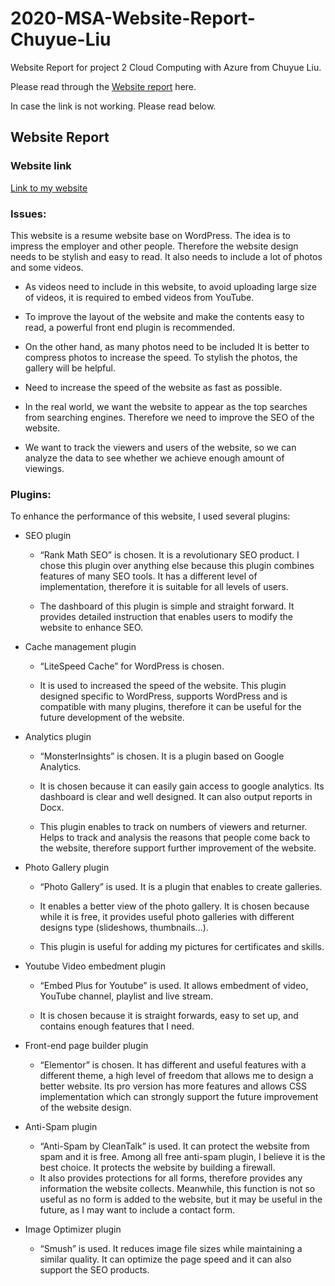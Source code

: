 # 2020-MSA-Website-Report-Chuyue-Liu
Website Report for project 2 Cloud Computing with Azure from Chuyue Liu.

Please read through the [Website report](https://1drv.ms/w/s!AuAcPLd1vPSUb9EV7Filh2eCK0Q?e=yoBJKX) here.

In case the link is not working. Please read below.

## Website Report 

### Website link 

 [Link to my website](http://amyliufeast.azurewebsites.net/)



### Issues: 
This website is a resume website base on WordPress. The idea is to impress the employer and other people. Therefore the website design needs to be stylish and easy to read. It also needs to include a lot of photos and some videos.

- As videos need to include in this website, to avoid uploading large size of videos, it is required to embed videos from YouTube. 

- To improve the layout of the website and make the contents easy to read, a powerful front end plugin is recommended. 

- On the other hand, as many photos need to be included It is better to compress photos to increase the speed. To stylish the photos, the gallery will be helpful. 

- Need to increase the speed of the website as fast as possible. 

- In the real world, we want the website to appear as the top searches from searching engines. Therefore we need to improve the SEO of the website. 

- We want to track the viewers and users of the website, so we can analyze the data to see whether we achieve enough amount of viewings. 
 

### Plugins: 

To enhance the performance of this website, I used several plugins: 

- SEO plugin 

     - “Rank Math SEO” is chosen. It is a revolutionary SEO product. I chose this plugin over anything else because this plugin combines features of many SEO tools. It has a different level of implementation, therefore it is suitable for all levels of users. 

     - The dashboard of this plugin is simple and straight forward. It provides detailed instruction that enables users to modify the website to enhance SEO. 

- Cache management plugin 

     - “LiteSpeed Cache” for WordPress is chosen. 

     - It is used to increased the speed of the website. This plugin designed specific to WordPress, supports WordPress and is compatible with many plugins, therefore it can be useful for the future development of the website. 

- Analytics plugin 

     - “MonsterInsights” is chosen. It is a plugin based on Google Analytics.  

     - It is chosen because it can easily gain access to google analytics. Its dashboard is clear and well designed. It can also output reports in Docx. 

     - This plugin enables to track on numbers of viewers and returner. Helps to track and analysis the reasons that people come back to the website, therefore support further improvement of the website. 

- Photo Gallery plugin 

     - “Photo Gallery” is used. It is a plugin that enables to create galleries. 

     - It enables a better view of the photo gallery. It is chosen because while it is free, it provides useful photo galleries with different designs type (slideshows,  thumbnails...). 

     - This plugin is useful for adding my pictures for certificates and skills. 

- Youtube Video embedment plugin 

     - “Embed Plus for Youtube” is used. It allows embedment of video, YouTube channel, playlist and live stream. 

     - It is chosen because it is straight forwards, easy to set up, and contains enough features that I need. 

- Front-end page builder plugin 

     - “Elementor” is chosen. It has different and useful features with a different theme, a high level of freedom that allows me to design a better website. Its pro version has more features and allows CSS implementation which can strongly support the future improvement of the website design. 

- Anti-Spam plugin 

     - “Anti-Spam by CleanTalk” is used. It can protect the website from spam and it is free. Among all free anti-spam plugin, I believe it is the best choice. It protects the website by building a firewall. 
     - It also provides protections for all forms, therefore provides any information the website collects. Meanwhile, this function is not so useful as no form is added to the website, but it may be useful in the future, as I may want to include a contact form. 

- Image Optimizer plugin 

     - “Smush” is used. It reduces image file sizes while maintaining a similar quality. It can optimize the page speed and it can also support the SEO products. 

 

 
